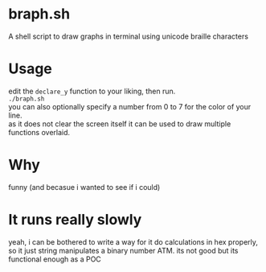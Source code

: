 # braph.sh
A shell script to draw graphs in terminal using unicode braille characters

# Usage
edit the ``declare_y`` function to your liking, then run.  
``./braph.sh``  
you can also optionally specify a number from 0 to 7 for the color of your line.  
as it does not clear the screen itself it can be used to draw multiple functions overlaid.

# Why
funny (and becasue i wanted to see if i could)  

# It runs really slowly
yeah, i can be bothered to write a way for it do calculations in hex properly, so it just string manipulates a binary number ATM. its not good but its functional enough as a POC  
